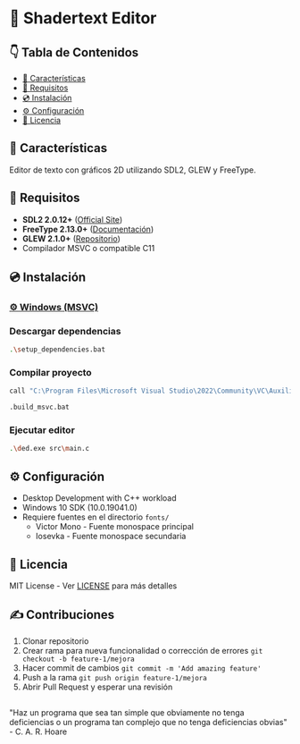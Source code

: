 # 🎨 Shadertext Editor

## 👇 Tabla de Contenidos

- [📃 Características](#features)
- [🔎 Requisitos](#requirements)
- [💿 Instalación](#installation)
- [⚙ Configuración](#configuration)
- [📄 Licencia](#license)

<!-- Secciones actualizadas con anchors simples -->

## 📃 Características <a id="features"></a>

Editor de texto con gráficos 2D utilizando SDL2, GLEW y FreeType.

## 🔎 Requisitos <a id="requirements"></a>

- **SDL2 2.0.12+** ([Official Site](https://www.libsdl.org/))
- **FreeType 2.13.0+** ([Documentación](https://freetype.org/))
- **GLEW 2.1.0+** ([Repositorio](https://github.com/nigels-com/glew))
- Compilador MSVC o compatible C11

## 💿 Instalación <a id="installation"></a>

### <u>⚙ Windows (MSVC)</u>

### Descargar dependencias

```bash
.\setup_dependencies.bat
```

### Compilar proyecto

```bash
call "C:\Program Files\Microsoft Visual Studio\2022\Community\VC\Auxiliary\Build\vcvars64.bat"
```

```bash
.build_msvc.bat
```

### Ejecutar editor

```bash
.\ded.exe src\main.c
```

## ⚙ Configuración <a id="configuration"></a>

- Desktop Development with C++ workload
- Windows 10 SDK (10.0.19041.0)
- Requiere fuentes en el directorio `fonts/`
  - Victor Mono - Fuente monospace principal
  - Iosevka - Fuente monospace secundaria

## 📄 Licencia <a id="license"></a>

MIT License - Ver [LICENSE](LICENSE) para más detalles

## ✍ Contribuciones

1. Clonar repositorio
2. Crear rama para nueva funcionalidad o corrección de errores
   `git checkout -b feature-1/mejora`
3. Hacer commit de cambios
   `git commit -m 'Add amazing feature'`
4. Push a la rama
   `git push origin feature-1/mejora`
5. Abrir Pull Request y esperar una revisión

##

"Haz un programa que sea tan simple que obviamente no tenga deficiencias o un programa tan complejo que no tenga deficiencias obvias" - C. A. R. Hoare
